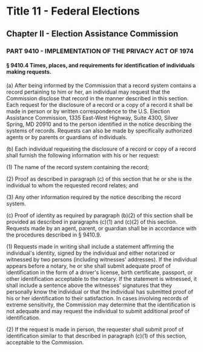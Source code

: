 
# Title 11 - Federal Elections
## Chapter II - Election Assistance Commission
### PART 9410 - IMPLEMENTATION OF THE PRIVACY ACT OF 1974
#### § 9410.4 Times, places, and requirements for identification of individuals making requests.

(a) After being informed by the Commission that a record system contains a record pertaining to him or her, an individual may request that the Commission disclose that record in the manner described in this section. Each request for the disclosure of a record or a copy of a record it shall be made in person or by written correspondence to the U.S. Election Assistance Commission, 1335 East-West Highway, Suite 4300, Silver Spring, MD 20910 and to the person identified in the notice describing the systems of records. Requests can also be made by specifically authorized agents or by parents or guardians of individuals.

(b) Each individual requesting the disclosure of a record or copy of a record shall furnish the following information with his or her request:

(1) The name of the record system containing the record;

(2) Proof as described in paragraph (c) of this section that he or she is the individual to whom the requested record relates; and

(3) Any other information required by the notice describing the record system.

(c) Proof of identity as required by paragraph (b)(2) of this section shall be provided as described in paragraphs (c)(1) and (c)(2) of this section. Requests made by an agent, parent, or guardian shall be in accordance with the procedures described in § 9410.9.

(1) Requests made in writing shall include a statement affirming the individual's identity, signed by the individual and either notarized or witnessed by two persons (including witnesses' addresses). If the individual appears before a notary, he or she shall submit adequate proof of identification in the form of a driver's license, birth certificate, passport, or other identification acceptable to the notary. If the statement is witnessed, it shall include a sentence above the witnesses' signatures that they personally know the individual or that the individual has submitted proof of his or her identification to their satisfaction. In cases involving records of extreme sensitivity, the Commission may determine that the identification is not adequate and may request the individual to submit additional proof of identification.

(2) If the request is made in person, the requester shall submit proof of identification similar to that described in paragraph (c)(1) of this section, acceptable to the Commission.
